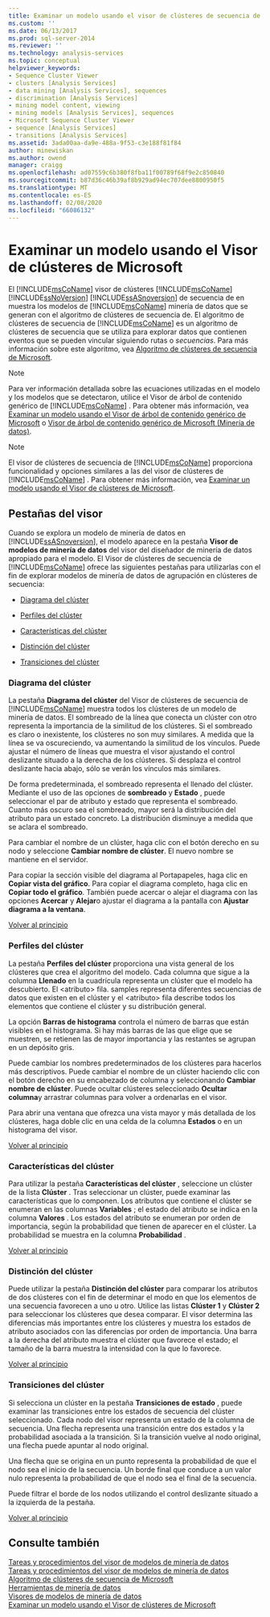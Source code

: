 ```yaml
---
title: Examinar un modelo usando el visor de clústeres de secuencia de Microsoft | Microsoft Docs
ms.custom: ''
ms.date: 06/13/2017
ms.prod: sql-server-2014
ms.reviewer: ''
ms.technology: analysis-services
ms.topic: conceptual
helpviewer_keywords:
- Sequence Cluster Viewer
- clusters [Analysis Services]
- data mining [Analysis Services], sequences
- discrimination [Analysis Services]
- mining model content, viewing
- mining models [Analysis Services], sequences
- Microsoft Sequence Cluster Viewer
- sequence [Analysis Services]
- transitions [Analysis Services]
ms.assetid: 3ada00aa-da9e-488a-9f53-c3e188f81f84
author: minewiskan
ms.author: owend
manager: craigg
ms.openlocfilehash: ad07559c6b380f8fba11f00789f68f9e2c850840
ms.sourcegitcommit: b87d36c46b39af8b929ad94ec707dee8800950f5
ms.translationtype: MT
ms.contentlocale: es-ES
ms.lasthandoff: 02/08/2020
ms.locfileid: "66086132"
---
```

# <a name="browse-a-model-using-the-microsoft-sequence-cluster-viewer"></a>Examinar un modelo usando el Visor de clústeres de Microsoft
  El [!INCLUDE[msCoName](../../includes/msconame-md.md)] visor de clústeres [!INCLUDE[msCoName](../../includes/msconame-md.md)] [!INCLUDE[ssNoVersion](../../includes/ssnoversion-md.md)] [!INCLUDE[ssASnoversion](../../includes/ssasnoversion-md.md)] de secuencia de en muestra los modelos de [!INCLUDE[msCoName](../../includes/msconame-md.md)] minería de datos que se generan con el algoritmo de clústeres de secuencia de. El algoritmo de clústeres de secuencia de [!INCLUDE[msCoName](../../includes/msconame-md.md)] es un algoritmo de clústeres de secuencia que se utiliza para explorar datos que contienen eventos que se pueden vincular siguiendo rutas o *secuencias*. Para más información sobre este algoritmo, vea [Algoritmo de clústeres de secuencia de Microsoft](microsoft-sequence-clustering-algorithm.md).  
  
> [!NOTE]  
>  Para ver información detallada sobre las ecuaciones utilizadas en el modelo y los modelos que se detectaron, utilice el Visor de árbol de contenido genérico de [!INCLUDE[msCoName](../../includes/msconame-md.md)] . Para obtener más información, vea [Examinar un modelo usando el Visor de árbol de contenido genérico de Microsoft](browse-a-model-using-the-microsoft-generic-content-tree-viewer.md) o [Visor de árbol de contenido genérico de Microsoft &#40;Minería de datos&#41;](../microsoft-generic-content-tree-viewer-data-mining.md).  
  
> [!NOTE]  
>  El visor de clústeres de secuencia de [!INCLUDE[msCoName](../../includes/msconame-md.md)] proporciona funcionalidad y opciones similares a las del visor de clústeres de [!INCLUDE[msCoName](../../includes/msconame-md.md)] . Para obtener más información, vea [Examinar un modelo usando el Visor de clústeres de Microsoft](browse-a-model-using-the-microsoft-cluster-viewer.md).  
  
##  <a name="BKMK_ViewerTabs"></a>Pestañas del visor  
 Cuando se explora un modelo de minería de datos en [!INCLUDE[ssASnoversion](../../includes/ssasnoversion-md.md)], el modelo aparece en la pestaña **Visor de modelos de minería de datos** del visor del diseñador de minería de datos apropiado para el modelo. El Visor de clústeres de secuencia de [!INCLUDE[msCoName](../../includes/msconame-md.md)] ofrece las siguientes pestañas para utilizarlas con el fin de explorar modelos de minería de datos de agrupación en clústeres de secuencia:  
  
-   [Diagrama del clúster](#BKMK_Diagram)  
  
-   [Perfiles del clúster](#BKMK_Profile)  
  
-   [Características del clúster](#BKMK_Characteristics)  
  
-   [Distinción del clúster](#BKMK_Discrimination)  
  
-   [Transiciones del clúster](#BKMK_Transitions)  
  
###  <a name="BKMK_Diagram"></a>Diagrama del clúster  
 La pestaña **Diagrama del clúster** del Visor de clústeres de secuencia de [!INCLUDE[msCoName](../../includes/msconame-md.md)] muestra todos los clústeres de un modelo de minería de datos. El sombreado de la línea que conecta un clúster con otro representa la importancia de la similitud de los clústeres. Si el sombreado es claro o inexistente, los clústeres no son muy similares. A medida que la línea se va oscureciendo, va aumentando la similitud de los vínculos. Puede ajustar el número de líneas que muestra el visor ajustando el control deslizante situado a la derecha de los clústeres. Si desplaza el control deslizante hacia abajo, sólo se verán los vínculos más similares.  
  
 De forma predeterminada, el sombreado representa el llenado del clúster. Mediante el uso de las opciones de **sombreado** y **Estado** , puede seleccionar el par de atributo y estado que representa el sombreado. Cuanto más oscuro sea el sombreado, mayor será la distribución del atributo para un estado concreto. La distribución disminuye a medida que se aclara el sombreado.  
  
 Para cambiar el nombre de un clúster, haga clic con el botón derecho en su nodo y seleccione **Cambiar nombre de clúster**. El nuevo nombre se mantiene en el servidor.  
  
 Para copiar la sección visible del diagrama al Portapapeles, haga clic en **Copiar vista del gráfico**. Para copiar el diagrama completo, haga clic en **Copiar todo el gráfico**. También puede acercar o alejar el diagrama con las opciones **Acercar** y **Alejar**o ajustar el diagrama a la pantalla con **Ajustar diagrama a la ventana**.  
  
 [Volver al principio](#BKMK_ViewerTabs)  
  
###  <a name="BKMK_Profile"></a>Perfiles del clúster  
 La pestaña **Perfiles del clúster** proporciona una vista general de los clústeres que crea el algoritmo del modelo. Cada columna que sigue a la columna **Llenado** en la cuadrícula representa un clúster que el modelo ha descubierto. El \<atributo> fila. samples representa diferentes secuencias de datos que existen en el clúster y el \<atributo> fila describe todos los elementos que contiene el clúster y su distribución general.  
  
 La opción **Barras de histograma** controla el número de barras que están visibles en el histograma. Si hay más barras de las que elige que se muestren, se retienen las de mayor importancia y las restantes se agrupan en un depósito gris.  
  
 Puede cambiar los nombres predeterminados de los clústeres para hacerlos más descriptivos. Puede cambiar el nombre de un clúster haciendo clic con el botón derecho en su encabezado de columna y seleccionando **Cambiar nombre de clúster**. Puede ocultar clústeres seleccionado **Ocultar columna**y arrastrar columnas para volver a ordenarlas en el visor.  
  
 Para abrir una ventana que ofrezca una vista mayor y más detallada de los clústeres, haga doble clic en una celda de la columna **Estados** o en un histograma del visor.  
  
 [Volver al principio](#BKMK_ViewerTabs)  
  
###  <a name="BKMK_Characteristics"></a>Características del clúster  
 Para utilizar la pestaña **Características del clúster** , seleccione un clúster de la lista **Clúster** . Tras seleccionar un clúster, puede examinar las características que lo componen. Los atributos que contiene el clúster se enumeran en las columnas **Variables** ; el estado del atributo se indica en la columna **Valores** . Los estados del atributo se enumeran por orden de importancia, según la probabilidad que tienen de aparecer en el clúster. La probabilidad se muestra en la columna **Probabilidad** .  
  
 [Volver al principio](#BKMK_ViewerTabs)  
  
###  <a name="BKMK_Discrimination"></a>Distinción del clúster  
 Puede utilizar la pestaña **Distinción del clúster** para comparar los atributos de dos clústeres con el fin de determinar el modo en que los elementos de una secuencia favorecen a uno u otro. Utilice las listas **Clúster 1** y **Clúster 2** para seleccionar los clústeres que desea comparar. El visor determina las diferencias más importantes entre los clústeres y muestra los estados de atributo asociados con las diferencias por orden de importancia. Una barra a la derecha del atributo muestra el clúster que favorece el estado; el tamaño de la barra muestra la intensidad con la que lo favorece.  
  
 [Volver al principio](#BKMK_ViewerTabs)  
  
###  <a name="BKMK_Transitions"></a>Transiciones del clúster  
 Si selecciona un clúster en la pestaña **Transiciones de estado** , puede examinar las transiciones entre los estados de secuencia del clúster seleccionado. Cada nodo del visor representa un estado de la columna de secuencia. Una flecha representa una transición entre dos estados y la probabilidad asociada a la transición. Si la transición vuelve al nodo original, una flecha puede apuntar al nodo original.  
  
 Una flecha que se origina en un punto representa la probabilidad de que el nodo sea el inicio de la secuencia. Un borde final que conduce a un valor nulo representa la probabilidad de que el nodo sea el final de la secuencia.  
  
 Puede filtrar el borde de los nodos utilizando el control deslizante situado a la izquierda de la pestaña.  
  
 [Volver al principio](#BKMK_ViewerTabs)  
  
## <a name="see-also"></a>Consulte también  
 [Tareas y procedimientos del visor de modelos de minería de datos](mining-model-viewer-tasks-and-how-tos.md)   
 [Tareas y procedimientos del visor de modelos de minería de datos](mining-model-viewer-tasks-and-how-tos.md)   
 [Algoritmo de clústeres de secuencia de Microsoft](microsoft-sequence-clustering-algorithm.md)   
 [Herramientas de minería de datos](data-mining-tools.md)   
 [Visores de modelos de minería de datos](data-mining-model-viewers.md)   
 [Examinar un modelo usando el Visor de clústeres de Microsoft](browse-a-model-using-the-microsoft-cluster-viewer.md)  
  
  
